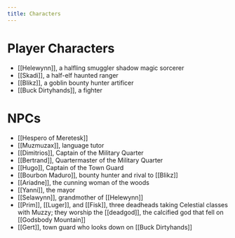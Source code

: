 ```yaml
---
title: Characters
---
```


# Player Characters
- [[Helewynn]], a halfling smuggler shadow magic sorcerer
- [[Skadi]], a half-elf haunted ranger
- [[Blikz]], a goblin bounty hunter artificer
- [[Buck Dirtyhands]], a fighter

# NPCs
- [[Hespero of Meretesk]]
- [[Muzmuzax]], language tutor
- [[Dimitrios]], Captain of the Military Quarter
- [[Bertrand]], Quartermaster of the Military Quarter
- [[Hugo]], Captain of the Town Guard
- [[Bourbon Maduro]], bounty hunter and rival to [[Blikz]]
- [[Ariadne]], the cunning woman of the woods
- [[Yanni]], the mayor
- [[Selawynn]], grandmother of [[Helewynn]]
- [[Prim]], [[Luger]], and [[Fisk]], three deadheads taking Celestial classes with Muzzy; they worship the [[deadgod]], the calcified god that fell on [[Godsbody Mountain]]
- [[Gert]], town guard who looks down on [[Buck Dirtyhands]]